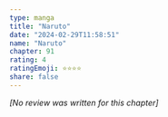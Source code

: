 ```yaml
---
type: manga
title: "Naruto"
date: "2024-02-29T11:58:51"
name: "Naruto"
chapter: 91
rating: 4
ratingEmoji: ⭐️⭐️⭐️⭐️
share: false
---
```


_[No review was written for this chapter]_
